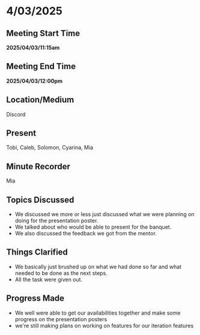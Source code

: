 # 4/03/2025

## Meeting Start Time

**2025/04/03/11:15am**

## Meeting End Time

**2025/04/03/12:00pm**

## Location/Medium

Discord

## Present

Tobi, Caleb, Solomon, Cyarina, Mia

## Minute Recorder

Mia 

## Topics Discussed
- We discussed we more or less just discussed what we were planning on doing for the presentation poster. 
- We talked about who would be able to present for the banquet.
- We also discussed  the  feedback we got  from the mentor.

## Things Clarified
- We basically just brushed up on what we had done so far and what needed to be done as the next steps.
- All the task were given out.

## Progress Made
- We well were able to get our availabilities together and make some progress on the presentation posters
- we're still making plans on working on features for our iteration features
